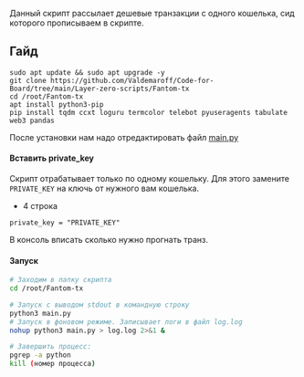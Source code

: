 Данный скрипт рассылает дешевые транзакции с одного кошелька, сид которого прописываем в скрипте.

## Гайд
```
sudo apt update && sudo apt upgrade -y
git clone https://github.com/Valdemaroff/Code-for-Board/tree/main/Layer-zero-scripts/Fantom-tx
cd /root/Fantom-tx
apt install python3-pip
pip install tqdm ccxt loguru termcolor telebot pyuseragents tabulate web3 pandas
```
После установки нам надо отредактировать файл [main.py](https://github.com/Valdemaroff/Code-for-Board/blob/main/Layer-zero-scripts/Fantom-tx/main.py)
#### Вставить private_key
Скрипт отрабатывает только по одному кошельку. Для этого замените `PRIVATE_KEY` на ключь от нужного вам кошелька.
- 4 строка
```
private_key = "PRIVATE_KEY"
```
 В консоль вписать сколько нужно прогнать транз.

 #### Запуск
```bash
# Заходим в папку скрипта
cd /root/Fantom-tx

# Запуск с выводом stdout в командную строку
python3 main.py
# Запуск в фоновом режиме. Записывает логи в файл log.log
nohup python3 main.py > log.log 2>&1 &

# Завершить процесс:
pgrep -a python
kill (номер процесса)
```
